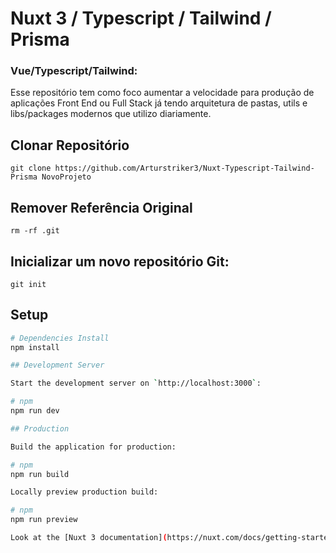 # Nuxt 3 / Typescript / Tailwind / Prisma

### Vue/Typescript/Tailwind:
 
 Esse repositório tem como foco aumentar a velocidade para produção de aplicações Front End ou Full Stack já tendo arquitetura de pastas, utils e libs/packages modernos que utilizo diariamente.

## Clonar Repositório
```
git clone https://github.com/Arturstriker3/Nuxt-Typescript-Tailwind-Prisma NovoProjeto
```

## Remover Referência Original
```
rm -rf .git
```

## Inicializar um novo repositório Git:
```
git init
```

## Setup

```bash
# Dependencies Install
npm install

## Development Server

Start the development server on `http://localhost:3000`:

# npm
npm run dev

## Production

Build the application for production:

# npm
npm run build

Locally preview production build:

# npm
npm run preview

Look at the [Nuxt 3 documentation](https://nuxt.com/docs/getting-started/introduction) to learn more.
```
